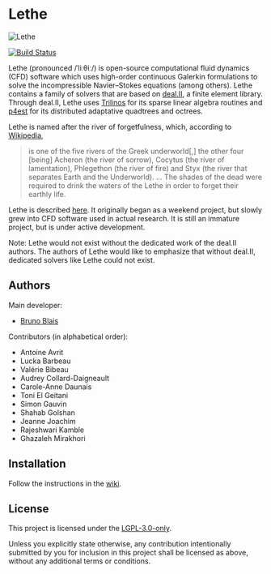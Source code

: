 # Lethe

![Lethe](logo/logo_black.png?raw=true)

[![Build Status](https://github.com/lethe-cfd/lethe/workflows/CI/badge.svg)](https://github.com/lethe-cfd/lethe/workflows/CI/badge.svg)

Lethe (pronounced /ˈliːθiː/) is open-source computational fluid dynamics
(CFD) software which uses high-order continuous Galerkin formulations to
solve the incompressible Navier–Stokes equations (among others).
Lethe contains a family of solvers that are based on
[deal.II](https://www.dealii.org/), a finite element library.
Through deal.II, Lethe uses [Trilinos](https://trilinos.github.io/) for
its sparse linear algebra routines and [p4est](https://www.p4est.org/)
for its distributed adaptative quadtrees and octrees.

Lethe is named after the river of forgetfulness, which, according to
[Wikipedia](https://en.wikipedia.org/wiki/Lethe),

> is one of the five rivers of the Greek underworld\[,\] the other four
> \[being\] Acheron (the river of sorrow), Cocytus (the river of
> lamentation), Phlegethon (the river of fire) and Styx (the river that
> separates Earth and the Underworld).
> …
> The shades of the dead were required to drink the waters of the Lethe
> in order to forget their earthly life.

Lethe is described [here](https://doi.org/10.1016/j.softx.2020.100579).
It originally began as a weekend project, but slowly grew into CFD
software used in actual research.
It is still an immature project, but is under active development.

Note: Lethe would not exist without the dedicated work of the deal.II
authors.
The authors of Lethe would like to emphasize that without deal.II,
dedicated solvers like Lethe could not exist.

## Authors

Main developer:

- [Bruno Blais](https://www.polymtl.ca/expertises/en/blais-bruno)

Contributors (in alphabetical order):

- Antoine Avrit
- Lucka Barbeau
- Valérie Bibeau
- Audrey Collard-Daigneault
- Carole-Anne Daunais
- Toni El Geitani
- Simon Gauvin
- Shahab Golshan
- Jeanne Joachim
- Rajeshwari Kamble
- Ghazaleh Mirakhori

## Installation

Follow the instructions in the
[wiki](https://github.com/lethe-cfd/lethe/wiki/Installation).

## License

This project is licensed under the [LGPL-3.0-only](LICENSE).

Unless you explicitly state otherwise, any contribution intentionally
submitted by you for inclusion in this project shall be licensed as
above, without any additional terms or conditions.
